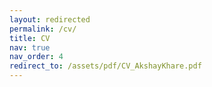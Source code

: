 ```yaml
---
layout: redirected
permalink: /cv/
title: CV
nav: true
nav_order: 4
redirect_to: /assets/pdf/CV_AkshayKhare.pdf
---
```

